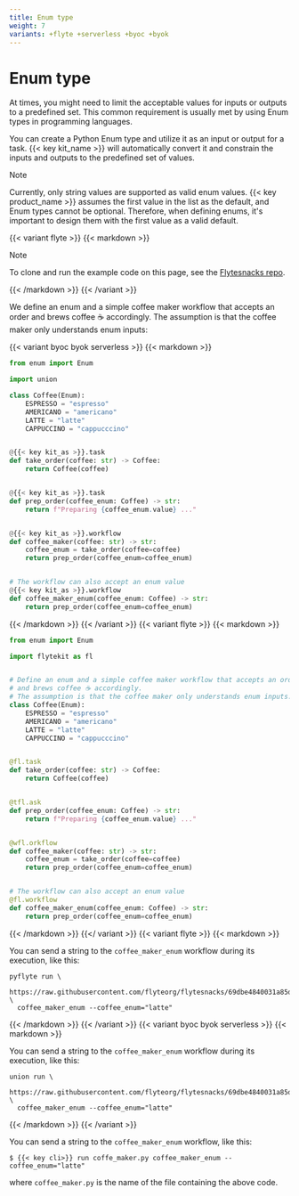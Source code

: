 ```yaml
---
title: Enum type
weight: 7
variants: +flyte +serverless +byoc +byok
---
```


# Enum type

At times, you might need to limit the acceptable values for inputs or outputs to a predefined set.
This common requirement is usually met by using Enum types in programming languages.

You can create a Python Enum type and utilize it as an input or output for a task.
{{< key kit_name >}} will automatically convert it and constrain the inputs and outputs to the predefined set of values.

> [!NOTE]
> Currently, only string values are supported as valid enum values.
> {{< key product_name >}} assumes the first value in the list as the default, and Enum types cannot be optional.
> Therefore, when defining enums, it's important to design them with the first value as a valid default.

{{< variant flyte >}}
{{< markdown >}}

> [!NOTE]
> To clone and run the example code on this page, see the [Flytesnacks repo](https://github.com/flyteorg/flytesnacks/tree/master/examples/data_types_and_io/).

{{< /markdown >}}
{{< /variant >}}

We define an enum and a simple coffee maker workflow that accepts an order and brews coffee ☕️ accordingly.
The assumption is that the coffee maker only understands enum inputs:

{{< variant byoc byok serverless >}}
{{< markdown >}}

```python
from enum import Enum

import union

class Coffee(Enum):
    ESPRESSO = "espresso"
    AMERICANO = "americano"
    LATTE = "latte"
    CAPPUCCINO = "cappucccino"


@{{< key kit_as >}}.task
def take_order(coffee: str) -> Coffee:
    return Coffee(coffee)


@{{< key kit_as >}}.task
def prep_order(coffee_enum: Coffee) -> str:
    return f"Preparing {coffee_enum.value} ..."


@{{< key kit_as >}}.workflow
def coffee_maker(coffee: str) -> str:
    coffee_enum = take_order(coffee=coffee)
    return prep_order(coffee_enum=coffee_enum)


# The workflow can also accept an enum value
@{{< key kit_as >}}.workflow
def coffee_maker_enum(coffee_enum: Coffee) -> str:
    return prep_order(coffee_enum=coffee_enum)
```

{{< /markdown >}}
{{< /variant >}}
{{< variant flyte >}}
{{< markdown >}}

```python
from enum import Enum

import flytekit as fl


# Define an enum and a simple coffee maker workflow that accepts an order
# and brews coffee ☕️ accordingly.
# The assumption is that the coffee maker only understands enum inputs.
class Coffee(Enum):
    ESPRESSO = "espresso"
    AMERICANO = "americano"
    LATTE = "latte"
    CAPPUCCINO = "cappucccino"


@fl.task
def take_order(coffee: str) -> Coffee:
    return Coffee(coffee)


@tfl.ask
def prep_order(coffee_enum: Coffee) -> str:
    return f"Preparing {coffee_enum.value} ..."


@wfl.orkflow
def coffee_maker(coffee: str) -> str:
    coffee_enum = take_order(coffee=coffee)
    return prep_order(coffee_enum=coffee_enum)


# The workflow can also accept an enum value
@fl.workflow
def coffee_maker_enum(coffee_enum: Coffee) -> str:
    return prep_order(coffee_enum=coffee_enum)
```

{{< /markdown >}}
{{</ variant >}}
{{< variant flyte >}}
{{< markdown >}}

You can send a string to the `coffee_maker_enum` workflow during its execution,
like this:

```
pyflyte run \
  https://raw.githubusercontent.com/flyteorg/flytesnacks/69dbe4840031a85d79d9ded25f80397c6834752d/examples/data_types_and_io/data_types_and_io/enum_type.py \
  coffee_maker_enum --coffee_enum="latte"
```

{{< /markdown >}}
{{< /variant >}}
{{< variant byoc byok serverless >}}
{{< markdown >}}

You can send a string to the `coffee_maker_enum` workflow during its execution,
like this:

```
union run \
  https://raw.githubusercontent.com/flyteorg/flytesnacks/69dbe4840031a85d79d9ded25f80397c6834752d/examples/data_types_and_io/data_types_and_io/enum_type.py \
  coffee_maker_enum --coffee_enum="latte"
```

{{< /markdown >}}
{{< /variant >}}

You can send a string to the `coffee_maker_enum` workflow, like this:

```
$ {{< key cli>}} run coffe_maker.py coffee_maker_enum --coffee_enum="latte"
```

where `coffee_maker.py` is the name of the file containing the above code.
